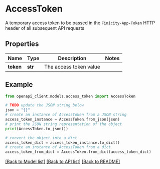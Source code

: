 # AccessToken

A temporary access token to be passed in the `Finicity-App-Token` HTTP header of all subsequent API requests

## Properties

Name | Type | Description | Notes
------------ | ------------- | ------------- | -------------
**token** | **str** | The access token value | 

## Example

```python
from openapi_client.models.access_token import AccessToken

# TODO update the JSON string below
json = "{}"
# create an instance of AccessToken from a JSON string
access_token_instance = AccessToken.from_json(json)
# print the JSON string representation of the object
print(AccessToken.to_json())

# convert the object into a dict
access_token_dict = access_token_instance.to_dict()
# create an instance of AccessToken from a dict
access_token_from_dict = AccessToken.from_dict(access_token_dict)
```
[[Back to Model list]](../README.md#documentation-for-models) [[Back to API list]](../README.md#documentation-for-api-endpoints) [[Back to README]](../README.md)


